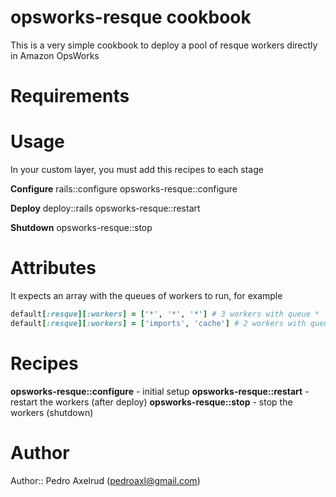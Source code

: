 # opsworks-resque cookbook

This is a very simple cookbook to deploy a pool of resque workers directly in Amazon OpsWorks

# Requirements

# Usage

In your custom layer, you must add this recipes to each stage

**Configure**
rails::configure
opsworks-resque::configure

**Deploy**
deploy::rails
opsworks-resque::restart

**Shutdown**
opsworks-resque::stop

# Attributes

It expects an array with the queues of workers to run, for example
```ruby
default[:resque][:workers] = ['*', '*', '*'] # 3 workers with queue *
default[:resque][:workers] = ['imports', 'cache'] # 2 workers with queues imports and cache
```

# Recipes

**opsworks-resque::configure** - initial setup
**opsworks-resque::restart** - restart the workers (after deploy)
**opsworks-resque::stop** - stop the workers (shutdown)

# Author

Author:: Pedro Axelrud (<pedroaxl@gmail.com>)

